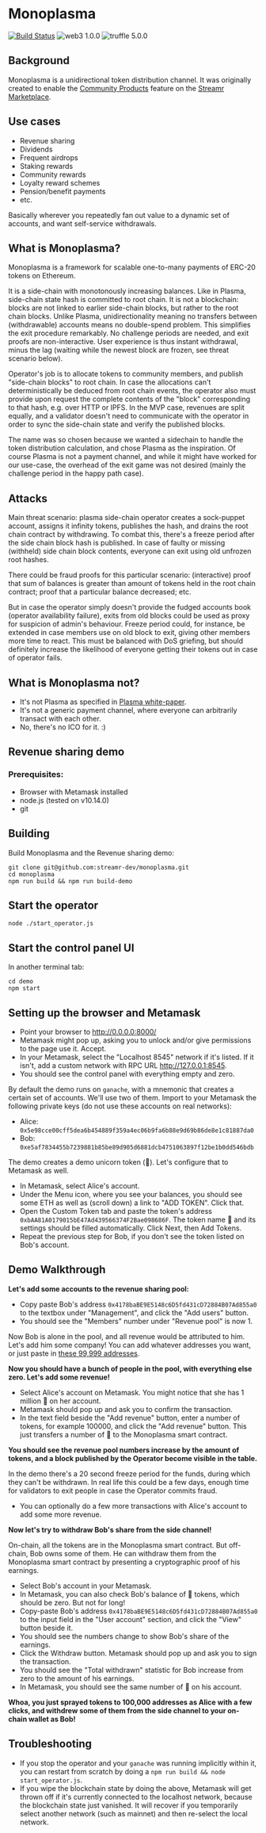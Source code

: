 # Monoplasma

[![Build Status](https://travis-ci.com/streamr-dev/monoplasma.svg?token=9unddqKugX2cPcyhtVxp&branch=master)](https://travis-ci.com/streamr-dev/monoplasma)
![web3 1.0.0](https://img.shields.io/badge/web3-1.0.0-green.svg?longCache=true "web3 1.0.0")
![truffle 5.0.0](https://img.shields.io/badge/truffle-5.0.0-green.svg?longCache=true "truffle 5.0.0")

## Background

Monoplasma is a unidirectional token distribution channel. It was originally created to enable the [Community Products](https://medium.com/streamrblog/community-products-crowdselling-big-data-iot-blockchain-streamr-fbaa794c7bc9) feature on the [Streamr Marketplace](https://marketplace.streamr.com).

## Use cases

- Revenue sharing
- Dividends
- Frequent airdrops
- Staking rewards
- Community rewards
- Loyalty reward schemes
- Pension/benefit payments
- etc.

Basically wherever you repeatedly fan out value to a dynamic set of accounts, and want self-service withdrawals.

## What is Monoplasma?

Monoplasma is a framework for scalable one-to-many payments of ERC-20 tokens on Ethereum.

It is a side-chain with monotonously increasing balances. Like in Plasma, side-chain state hash is committed to root chain. It is not a blockchain: blocks are not linked to earlier side-chain blocks, but rather to the root chain blocks. Unlike Plasma, unidirectionality meaning no transfers between (withdrawable) accounts means no double-spend problem. This simplifies the exit procedure remarkably. No challenge periods are needed, and exit proofs are non-interactive. User experience is thus instant withdrawal, minus the lag (waiting while the newest block are frozen, see threat scenario below).

Operator's job is to allocate tokens to community members, and publish "side-chain blocks" to root chain. In case the allocations can't deterministically be deduced from root chain events, the operator also must provide upon request the complete contents of the "block" corresponding to that hash, e.g. over HTTP or IPFS. In the MVP case, revenues are split equally, and a validator doesn't need to communicate with the operator in order to sync the side-chain state and verify the published blocks.

The name was so chosen because we wanted a sidechain to handle the token distribution calculation, and chose Plasma as the inspiration. Of course Plasma is not a payment channel, and while it might have worked for our use-case, the overhead of the exit game was not desired (mainly the challenge period in the happy path case).

## Attacks

Main threat scenario: plasma side-chain operator creates a sock-puppet account, assigns it infinity tokens, publishes the hash, and drains the root chain contract by withdrawing. To combat this, there's a freeze period after the side chain block hash is published. In case of faulty or missing (withheld) side chain block contents, everyone can exit using old unfrozen root hashes.

There could be fraud proofs for this particular scenario: (interactive) proof that sum of balances is greater than amount of tokens held in the root chain contract; proof that a particular balance decreased; etc.

But in case the operator simply doesn't provide the fudged accounts book (operator availability failure), exits from old blocks could be used as proxy for suspicion of admin's behaviour. Freeze period could, for instance, be extended in case members use on old block to exit, giving other members more time to react. This must be balanced with DoS griefing, but should definitely increase the likelihood of everyone getting their tokens out in case of operator fails.

## What is Monoplasma not?

- It's not Plasma as specified in [Plasma white-paper](https://plasma.io/plasma.pdf).
- It's not a generic payment channel, where everyone can arbitrarily transact with each other.
- No, there's no ICO for it. :)

## Revenue sharing demo

### Prerequisites:

- Browser with Metamask installed
- node.js (tested on v10.14.0)
- git

## Building

Build Monoplasma and the Revenue sharing demo:
```
git clone git@github.com:streamr-dev/monoplasma.git
cd monoplasma
npm run build && npm run build-demo
```

## Start the operator

`node ./start_operator.js`

## Start the control panel UI

In another terminal tab:
```
cd demo
npm start
```

## Setting up the browser and Metamask

- Point your browser to http://0.0.0.0:8000/
- Metamask might pop up, asking you to unlock and/or give permissions to the page use it. Accept.
- In your Metamask, select the "Localhost 8545" network if it's listed. If it isn't, add a custom network with RPC URL http://127.0.0.1:8545.
- You should see the control panel with everything empty and zero. 

By default the demo runs on `ganache`, with a mnemonic that creates a certain set of accounts. We'll use two of them. Import to your Metamask the following private keys (do not use these accounts on real networks):

- Alice: `0x5e98cce00cff5dea6b454889f359a4ec06b9fa6b88e9d69b86de8e1c81887da0`
- Bob: `0xe5af7834455b7239881b85be89d905d6881dcb4751063897f12be1b0dd546bdb`

The demo creates a demo unicorn token (🦄). Let's configure that to Metamask as well.

- In Metamask, select Alice's account. 
- Under the Menu icon, where you see your balances, you should see some ETH as well as (scroll down) a link to "ADD TOKEN". Click that.
- Open the Custom Token tab and paste the token's address `0xbAA81A0179015bE47Ad439566374F2Bae098686F`. The token name 🦄 and its settings should be filled automatically. Click Next, then Add Tokens.
- Repeat the previous step for Bob, if you don't see the token listed on Bob's account.

## Demo Walkthrough

**Let's add some accounts to the revenue sharing pool:**

- Copy paste Bob's address `0x4178baBE9E5148c6D5fd431cD72884B07Ad855a0` to the textbox under "Management", and click the "Add users" button.
- You should see the "Members" number under "Revenue pool" is now 1.

Now Bob is alone in the pool, and all revenue would be attributed to him. Let's add him some company! You can add whatever addresses you want, or just paste in [these 99,999 addresses](https://github.com/streamr-dev/monoplasma/blob/master/99999_addresses.txt).

**Now you should have a bunch of people in the pool, with everything else zero. Let's add some revenue!**

- Select Alice's account on Metamask. You might notice that she has 1 million 🦄 on her account.
- Metamask should pop up and ask you to confirm the transaction.
- In the text field beside the "Add revenue" button, enter a number of tokens, for example 100000, and click the "Add revenue" button. This just transfers a number of 🦄 to the Monoplasma smart contract.

**You should see the revenue pool numbers increase by the amount of tokens, and a block published by the Operator become visible in the table.** 

In the demo there's a 20 second freeze period for the funds, during which they can't be withdrawn. In real life this could be a few days, enough time for validators to exit people in case the Operator commits fraud.

- You can optionally do a few more transactions with Alice's account to add some more revenue.

**Now let's try to withdraw Bob's share from the side channel!**

On-chain, all the tokens are in the Monoplasma smart contract. But off-chain, Bob owns some of them. He can withdraw them from the Monoplasma smart contract by presenting a cryptographic proof of his earnings.

- Select Bob's account in your Metamask.
- In Metamask, you can also check Bob's balance of 🦄 tokens, which should be zero. But not for long!
- Copy-paste Bob's address `0x4178baBE9E5148c6D5fd431cD72884B07Ad855a0` to the input field in the "User account" section, and click the "View" button beside it.
- You should see the numbers change to show Bob's share of the earnings.
- Click the Withdraw button. Metamask should pop up and ask you to sign the transaction.
- You should see the "Total withdrawn" statistic for Bob increase from zero to the amount of his earnings.
- In Metamask, you should see the same number of 🦄 on his account.

**Whoa, you just sprayed tokens to 100,000 addresses as Alice with a few clicks, and withdrew some of them from the side channel to your on-chain wallet as Bob!**

## Troubleshooting

- If you stop the operator and your `ganache` was running implicitly within it, you can restart from scratch by doing a `npm run build && node start_operator.js`.
- If you wipe the blockchain state by doing the above, Metamask will get thrown off if it's currently connected to the localhost network, because the blockchain state just vanished. It will recover if you temporarily select another network (such as mainnet) and then re-select the local network.
